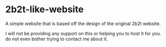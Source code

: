 # 2b2t-like-website
A simple website that is based off the design of the original 2b2t website.

I will not be providing any support on this or helping you to host it for you. do not even bother trying to contact me about it.
